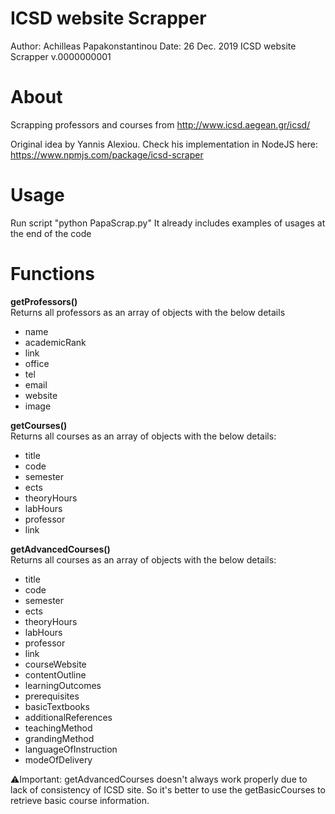 # ICSD website Scrapper
Author: Achilleas Papakonstantinou
Date: 26 Dec. 2019
ICSD website Scrapper v.0000000001

# About
Scrapping professors and courses from http://www.icsd.aegean.gr/icsd/

Original idea by Yannis Alexiou. 
Check his implementation in NodeJS here: https://www.npmjs.com/package/icsd-scraper

# Usage
Run script "python PapaScrap.py"
It already includes examples of usages at the end of the code

# Functions
**getProfessors()** \
Returns all professors as an array of objects with the below details

* name
* academicRank
* link
* office
* tel
* email
* website
* image

**getCourses()** \
Returns all courses as an array of objects with the below details:

* title
* code
* semester
* ects
* theoryHours
* labHours
* professor
* link

**getAdvancedCourses()** \
Returns all courses as an array of objects with the below details:

* title
* code
* semester
* ects
* theoryHours
* labHours
* professor
* link
* courseWebsite
* contentOutline
* learningOutcomes
* prerequisites
* basicTextbooks
* additionalReferences
* teachingMethod
* grandingMethod
* languageOfInstruction
* modeOfDelivery

⚠️Ιmportant: getAdvancedCourses doesn't always work properly due to lack of consistency of ICSD site. So it's better to use the getBasicCourses to retrieve basic course information.
